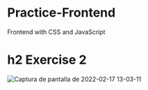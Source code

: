 # Practice-Frontend
Frontend with CSS and JavaScript

# h2 Exercise 2
![Captura de pantalla de 2022-02-17 13-03-11](https://user-images.githubusercontent.com/88515120/154555139-4573370c-e909-487b-81db-bc399e215a60.png)
